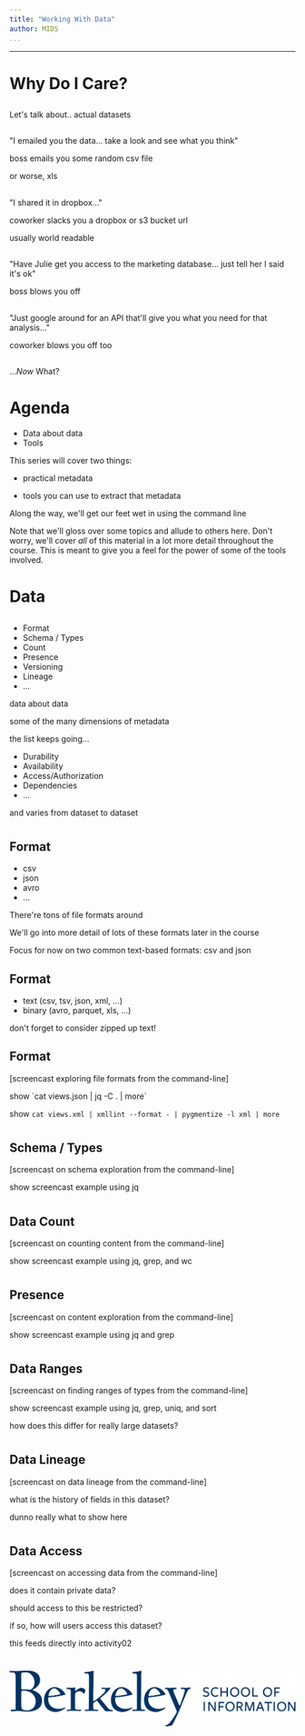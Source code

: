 ```yaml
---
title: "Working With Data"
author: MIDS
...
```


---

# Why Do I Care?
##

<div class="notes">
Let's talk about.. actual datasets
</div>

## 

"I emailed you the data... take a look and see what you think"

<div class="notes">
boss emails you some random csv file

or worse, xls
</div>

##

"I shared it in dropbox..."

<div class="notes">
coworker slacks you a dropbox or s3 bucket url

usually world readable
</div>

## 

"Have Julie get you access to the marketing database... just tell her I said it's ok"

<div class="notes">
boss blows you off
</div>

## 

"Just google around for an API that'll give you what you need for that analysis..."

<div class="notes">
coworker blows you off too
</div>

## 

..._Now_ What?


# Agenda

- Data about data
- Tools

<div class="notes">
This series will cover two things:

- practical metadata

- tools you can use to extract that metadata

Along the way, we'll get our feet wet in using the command line

Note that we'll gloss over some topics and allude to others here.
Don't worry, we'll cover _all_ of this material in a lot more
detail throughout the course.  This is meant to give you a feel
for the power of some of the tools involved.
</div>

# Data
##

##

- Format
- Schema / Types
- Count
- Presence
- Versioning
- Lineage
- ...

<div class="notes">
data about data

some of the many dimensions of metadata

the list keeps going...
- Durability
- Availability
- Access/Authorization
- Dependencies
- ...

and varies from dataset to dataset
</div>

#
## Format

- csv
- json
- avro
- ...

<div class="notes">
There're tons of file formats around

We'll go into more detail of lots of these formats later in the course

Focus for now on two common text-based formats: csv and json
</div>

## Format

- text (csv, tsv, json, xml, ...)
- binary (avro, parquet, xls, ...)

<div class="notes">
don't forget to consider zipped up text!
</div>

## Format

[screencast exploring file formats from the command-line]

<div class="notes">
show `cat views.json | jq -C . | more`

show `cat views.xml | xmllint --format - | pygmentize -l xml | more`
</div>

#
## Schema / Types

[screencast on schema exploration from the command-line]

<div class="notes">
show screencast example using jq
</div>


#
## Data Count

[screencast on counting content from the command-line]

<div class="notes">
show screencast example using jq, grep, and wc
</div>


#
## Presence

[screencast on content exploration from the command-line]

<div class="notes">
show screencast example using jq and grep
</div>


#
## Data Ranges

[screencast on finding ranges of types from the command-line]

<div class="notes">
show screencast example using jq, grep, uniq, and sort

how does this differ for really large datasets?
</div>


#
## Data Lineage

[screencast on data lineage from the command-line]

<div class="notes">
what is the history of fields in this dataset?

dunno really what to show here
</div>


#
## Data Access

[screencast on accessing data from the command-line]

<div class="notes">
does it contain private data?

should access to this be restricted?

if so, how will users access this dataset?

this feeds directly into activity02
</div>




#

<img class="logo" src="images/berkeley-school-of-information-logo.png"/>


